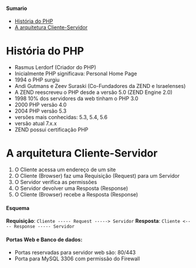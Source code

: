 
#### Sumario

- [História do PHP](#história-do-php)
- [A arquitetura Cliente-Servidor](#a-arquitetura-cliente-servidor)

# História do PHP

- Rasmus Lerdorf (Criador do PHP)
- Inicialmente PHP significava: Personal Home Page
- 1994 o PHP surgiu
- Andi Gutmans e Zeev Suraski (Co-Fundadores da ZEND e Israelenses)
- A ZEND reescreveu o PHP desde a versão 5.0 (ZEND Engine 2.0)
- 1998 10% dos servidores da web tinham o PHP 3.0
- 2000 PHP versão 4.0
- 2004 PHP versão 5.3
- versões mais conhecidas: 5.3, 5.4, 5.6
- versão atual 7.x.x
- ZEND possui certificação PHP

# A arquitetura Cliente-Servidor

1) O Cliente acessa um endereço de um site
2) O Cliente (Browser) faz uma Requisição (Request) para um Servidor
3) O Servidor verifica as permissões
4) O Servidor devolver uma Resposta (Response)
5) O Cliente (Browser) recebe a Resposta (Response)

#### Esquema

**Requisição**: `Cliente ----- Request -----> Servidor`
**Resposta**: `Cliente <---- Response ----- Servidor`

#### Portas Web e Banco de dados:

- Portas reservadas para servidor web são: 80/443
- Porta para MySQL 3306 com permissão do Firewall
